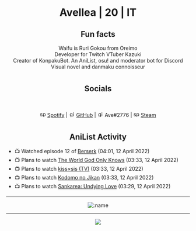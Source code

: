 <h1 align="center">
Avellea | 20 | IT
</h1>



<h2 align="center">
Fun facts
</h2>

<p align="center">
Waifu is Ruri Gokou from Oreimo<br>
Developer for Twitch VTuber Kazuki<br>
Creator of KonpakuBot. An AniList, osu! and moderator bot for Discord<br>
Visual novel and danmaku connoisseur
</p>

<h1>
<h2 align="center">Socials</h2>
<br>
<p align="center">
<img src="https://open.scdn.co/cdn/images/favicon.5cb2bd30.ico" alt="spotify logo" width="16"> <a href="https://open.spotify.com/user/2r8tkjt7qlh7uo7k06z43t63a">Spotify</a> | <img src="https://github.com/fluidicon.png" alt="github logo" width="16"> <a href="https://github.com/Avellea">GitHub</a> | <img src="https://i.imgur.com/ywxedYu.png" alt="github logo" width="16"> Ave#2776 | <img src="https://store.steampowered.com/favicon.ico" alt="spotify logo" width="16"> <a href="https://steamcommunity.com/id/Avellea/">Steam</a>
</p>
<h1>

<h2 align="center">AniList Activity</h2>

<!-- ANILIST_ACTIVITY:start -->

-   📺 Watched episode 12 of [Berserk](https://anilist.co/anime/33) (04:01, 12 April 2022)
-   📺 Plans to watch [The World God Only Knows](https://anilist.co/anime/8525) (03:33, 12 April 2022)
-   📺 Plans to watch [kiss×sis (TV)](https://anilist.co/anime/7593) (03:33, 12 April 2022)
-   📺 Plans to watch [Kodomo no Jikan](https://anilist.co/anime/2403) (03:33, 12 April 2022)
-   📺 Plans to watch [Sankarea: Undying Love](https://anilist.co/anime/11499) (03:29, 12 April 2022)

<!-- ANILIST_ACTIVITY:end -->


---
  
<p align="center">
<img src="https://count.getloli.com/get/@avellea?theme=rule34" alt=":name" />
<p>
  
---



<p align="center">
<img src="https://i.pinimg.com/originals/5f/95/04/5f9504eb5a7d27ec7a6121b9e9aa48b3.gif">
<p>
